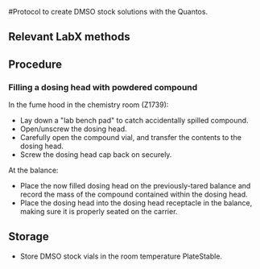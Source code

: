 #Protocol to create DMSO stock solutions with the Quantos.

## Relevant LabX methods 


## Procedure

### Filling a dosing head with powdered compound

In the fume hood in the chemistry room (Z1739):

- Lay down a "lab bench pad" to catch accidentally spilled compound.
- Open/unscrew the dosing head.
- Carefully open the compound vial, and transfer the contents to the dosing head.
- Screw the dosing head cap back on securely.

At the balance:

- Place the now filled dosing head on the previously-tared balance and record the mass of the compound contained within the dosing head.
- Place the dosing head into the dosing head receptacle in the balance, making sure it is properly seated on the carrier.


## Storage
- Store DMSO stock vials in the room temperature PlateStable.

